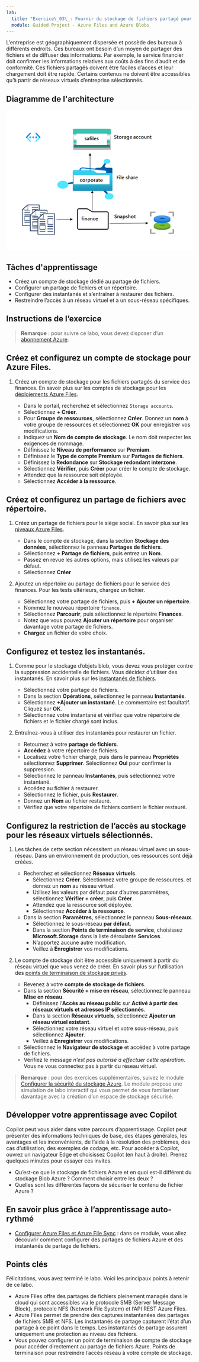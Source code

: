 ```yaml
---
lab:
  title: "Exercice\_03\_: Fournir du stockage de fichiers partagé pour les bureaux de l’entreprise"
  module: Guided Project - Azure Files and Azure Blobs
---
```



L’entreprise est géographiquement dispersée et possède des bureaux à différents endroits.  Ces bureaux ont besoin d’un moyen de partager des fichiers et de diffuser des informations. Par exemple, le service financier doit confirmer les informations relatives aux coûts à des fins d’audit et de conformité. Ces fichiers partagés doivent être faciles d’accès et leur chargement doit être rapide. Certains contenus ne doivent être accessibles qu’à partir de réseaux virtuels d’entreprise sélectionnés.


## Diagramme de l'architecture

![Diagramme avec un compte de stockage, un partage de fichiers et un répertoire](../Media/task-4.png)

## Tâches d'apprentissage
- Créez un compte de stockage dédié au partage de fichiers. 
- Configurer un partage de fichiers et un répertoire.  
- Configurer des instantanés et s’entraîner à restaurer des fichiers. 
- Restreindre l’accès à un réseau virtuel et à un sous-réseau spécifiques. 

## Instructions de l’exercice

>**Remarque** : pour suivre ce labo, vous devez disposer d’un [abonnement Azure](https://azure.microsoft.com/free/).

## Créez et configurez un compte de stockage pour Azure Files. 

1. Créez un compte de stockage pour les fichiers partagés du service des finances.  En savoir plus sur les comptes de stockage pour les [déploiements Azure Files](https://learn.microsoft.com/azure/storage/files/storage-files-planning#management-concepts).

    - Dans le portail, recherchez et sélectionnez `Storage accounts`.
    - Sélectionnez **+ Créer**.
    - Pour **Groupe de ressources**, sélectionnez **Créer**. Donnez un **nom** à votre groupe de ressources et sélectionnez **OK** pour enregistrer vos modifications. 
    - Indiquez un **Nom de compte de stockage**. Le nom doit respecter les exigences de nommage. 
    - Définissez le **Niveau de performance** sur **Premium**.
    - Définissez le **Type de compte Premium** sur **Partages de fichiers**.
    - Définissez la **Redondance** sur **Stockage redondant interzone**.
    - Sélectionnez **Vérifier**, puis **Créer** pour créer le compte de stockage.
    - Attendez que la ressource soit déployée.
    - Sélectionnez **Accéder à la ressource**. 

## Créez et configurez un partage de fichiers avec répertoire.

1. Créez un partage de fichiers pour le siège social. En savoir plus sur les [niveaux Azure Files](https://learn.microsoft.com/azure/storage/files/storage-files-planning#storage-tiers).

    - Dans le compte de stockage, dans la section **Stockage des données**, sélectionnez le panneau **Partages de fichiers**. 
    - Sélectionnez **+ Partage de fichiers**, puis entrez un **Nom**.
    - Passez en revue les autres options, mais utilisez les valeurs par défaut.
    - Sélectionnez **Créer**

1. Ajoutez un répertoire au partage de fichiers pour le service des finances. Pour les tests ultérieurs, chargez un fichier. 

    - Sélectionnez votre partage de fichiers, puis **+ Ajouter un répertoire**. 
    - Nommez le nouveau répertoire `finance`.
    - Sélectionnez **Parcourir**, puis sélectionnez le répertoire **Finances**.
    - Notez que vous pouvez **Ajouter un répertoire** pour organiser davantage votre partage de fichiers.
    - **Chargez** un fichier de votre choix. 

## Configurez et testez les instantanés.

1. Comme pour le stockage d’objets blob, vous devez vous protéger contre la suppression accidentelle de fichiers. Vous décidez d’utiliser des instantanés. En savoir plus sur les [instantanés de fichiers](https://learn.microsoft.com/azure/storage/files/storage-snapshots-files).
    
    - Sélectionnez votre partage de fichiers.
    - Dans la section **Opérations**, sélectionnez le panneau **Instantanés**. 
    - Sélectionnez **+Ajouter un instantané**. Le commentaire est facultatif. Cliquez sur **OK**.
    - Sélectionnez votre instantané et vérifiez que votre répertoire de fichiers et le fichier chargé sont inclus.
  
1. Entraînez-vous à utiliser des instantanés pour restaurer un fichier.
    - Retournez à votre **partage de fichiers**.
    - **Accédez** à votre répertoire de fichiers. 
    - Localisez votre fichier chargé, puis dans le panneau **Propriétés** sélectionnez **Supprimer**. Sélectionnez **Oui** pour confirmer la suppression. 
    - Sélectionnez le panneau **Instantanés**, puis sélectionnez votre instantané. 
    - Accédez au fichier à restaurer.
    - Sélectionnez le fichier, puis **Restaurer**.
    - Donnez un **Nom** au fichier restauré. 
    - Vérifiez que votre répertoire de fichiers contient le fichier restauré.  

## Configurez la restriction de l’accès au stockage pour les réseaux virtuels sélectionnés.

1. Les tâches de cette section nécessitent un réseau virtuel avec un sous-réseau. Dans un environnement de production, ces ressources sont déjà créées.
    - Recherchez et sélectionnez **Réseaux virtuels**.
        - Sélectionnez **Créer**. Sélectionnez votre groupe de ressources. et donnez un **nom** au réseau virtuel.
        - Utilisez les valeurs par défaut pour d’autres paramètres, sélectionnez **Vérifier + créer**, puis **Créer**.
        - Attendez que la ressource soit déployée.
        - Sélectionnez **Accéder à la ressource**. 
    - Dans la section **Paramètres**, sélectionnez le panneau **Sous-réseaux**.
        - Sélectionnez le sous-réseau **par défaut**.
        - Dans la section **Points de terminaison de service**, choisissez **Microsoft.Storage** dans la liste déroulante **Services**.
        - N’apportez aucune autre modification.    
        - Veillez à **Enregistrer** vos modifications. 
   
1. Le compte de stockage doit être accessible uniquement à partir du réseau virtuel que vous venez de créer. En savoir plus sur l’utilisation des [points de terminaison de stockage privés](https://learn.microsoft.com/azure/storage/common/storage-private-endpoints).

    - Revenez à votre **compte de stockage de fichiers**. 
    - Dans la section **Sécurité + mise en réseau**, sélectionnez le panneau **Mise en réseau**.
        - Définissez l’**Accès au réseau public** sur **Activé à partir des réseaux virtuels et adresses IP sélectionnés**.
        - Dans la section **Réseaux virtuels**, sélectionnez **Ajouter un réseau virtuel existant**.
        - Sélectionnez votre réseau virtuel et votre sous-réseau, puis sélectionnez **Ajouter**.
        - Veillez à **Enregistrer** vos modifications. 
    - Sélectionnez le **Navigateur de stockage** et accédez à votre partage de fichiers. 
    - Vérifiez le message *n’est pas autorisé à effectuer cette opération*. Vous ne vous connectez pas à partir du réseau virtuel. 


>**Remarque** : pour des exercices supplémentaires, suivez le module [Configurer la sécurité du stockage Azure](https://learn.microsoft.com/training/modules/configure-storage-security/). Le module propose une simulation de labo interactif qui vous permet de vous familiariser davantage avec la création d’un espace de stockage sécurisé. 

## Développer votre apprentissage avec Copilot

Copilot peut vous aider dans votre parcours d’apprentissage. Copilot peut présenter des informations techniques de base, des étapes générales, les avantages et les inconvénients, de l’aide à la résolution des problèmes, des cas d’utilisation, des exemples de codage, etc. Pour accéder à Copilot, ouvrez un navigateur Edge et choisissez Copilot (en haut à droite). Prenez quelques minutes pour essayer ces invites.
+ Qu’est-ce que le stockage de fichiers Azure et en quoi est-il différent du stockage Blob Azure ? Comment choisir entre les deux ?
+ Quelles sont les différentes façons de sécuriser le contenu de fichier Azure ?

## En savoir plus grâce à l’apprentissage auto-rythmé

+ [Configurer Azure Files et Azure File Sync](https://learn.microsoft.com/en-us/training/modules/configure-azure-files-file-sync/) : dans ce module, vous allez découvrir comment configurer des partages de fichiers Azure et des instantanés de partage de fichiers.

## Points clés

Félicitations, vous avez terminé le labo. Voici les principaux points à retenir de ce labo. 
+ Azure Files offre des partages de fichiers pleinement managés dans le cloud qui sont accessibles via le protocole SMB (Server Message Block), protocole NFS (Network File System) et l’API REST Azure Files.
+ Azure Files permet de prendre des captures instantanées des partages de fichiers SMB et NFS. Les instantanés de partage capturent l’état d’un partage à ce point dans le temps. Les instantanés de partage assurent uniquement une protection au niveau des fichiers.
+ Vous pouvez configurer un point de terminaison de compte de stockage pour accéder directement au partage de fichiers Azure. Points de terminaison pour restreindre l’accès réseau à votre compte de stockage.

